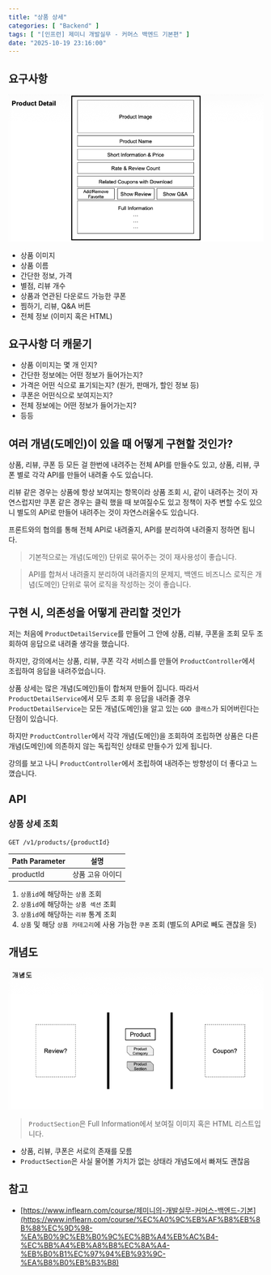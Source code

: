 ```yaml
---
title: "상품 상세"
categories: [ "Backend" ]
tags: [ "[인프런] 제미니 개발실무 - 커머스 백엔드 기본편" ]
date: "2025-10-19 23:16:00"
---
```


## 요구사항

![](/assets/img/_posts/2025/10/2025-10-19-상품-상세/132370744299000.png)

- 상품 이미지
- 상품 이름
- 간단한 정보, 가격
- 별점, 리뷰 개수
- 상품과 연관된 다운로드 가능한 쿠폰
- 찜하기, 리뷰, Q&A 버튼
- 전체 정보 (이미지 혹은 HTML)

## 요구사항 더 캐묻기

- 상품 이미지는 몇 개 인지?
- 간단한 정보에는 어떤 정보가 들어가는지?
- 가격은 어떤 식으로 표기되는지? (원가, 판매가, 할인 정보 등)
- 쿠폰은 어떤식으로 보여지는지?
- 전체 정보에는 어떤 정보가 들어가는지?
- 등등

## 여러 개념(도메인)이 있을 때 어떻게 구현할 것인가?

상품, 리뷰, 쿠폰 등 모든 걸 한번에 내려주는 전체 API를 만들수도 있고,
상품, 리뷰, 쿠폰 별로 각각 API를 만들어 내려줄 수도 있습니다.

리뷰 같은 경우는 상품에 항상 보여지는 항목이라 상품 조회 시, 같이 내려주는 것이 자연스럽지만
쿠폰 같은 경우는 클릭 했을 때 보여질수도 있고 정책이 자주 변할 수도 있으니 별도의 API로 만들어 내려주는 것이 자연스러울수도 있습니다.

프론트와의 협의를 통해 전체 API로 내려줄지, API를 분리하여 내려줄지 정하면 됩니다.

> 기본적으로는 개념(도메인) 단위로 묶어주는 것이 재사용성이 좋습니다.

> API를 합쳐서 내려줄지 분리하여 내려줄지의 문제지, 백엔드 비즈니스 로직은 개념(도메인) 단위로 묶어 로직을 작성하는 것이 좋습니다.

## 구현 시, 의존성을 어떻게 관리할 것인가

저는 처음에 `ProductDetailService`를 만들어 그 안에 상품, 리뷰, 쿠폰을 조회 모두 조회하여 응답으로 내려줄 생각을 했습니다.

하지만, 강의에서는 상품, 리뷰, 쿠폰 각각 서비스를 만들어 `ProductController`에서 조립하여 응답을 내려주었습니다.

상품 상세는 많은 개념(도메인)들이 합쳐져 만들어 집니다. 따라서 `ProductDetailService`에서 모두 조회 후 응답을 내려줄 경우
`ProductDetailService`는 모든 개념(도메인)을 알고 있는 `GOD 클래스`가 되어버린다는 단점이 있습니다.

하지만 `ProductController`에서 각각 개념(도메인)을 조회하여 조립하면 상품은 다른 개념(도메인)에 의존하지 않는 독립적인 상태로 만들수가 있게 됩니다.

강의를 보고 나니 `ProductController`에서 조립하여 내려주는 방향성이 더 좋다고 느꼈습니다.

## API

### 상품 상세 조회

```bash
GET /v1/products/{productId}
```

| Path Parameter | 설명        |
|----------------|-----------|
| productId      | 상품 고유 아이디 |

1. `상품id`에 해당하는 `상품` 조회
2. `상품id`에 해당하는 `상품 섹션` 조회
3. `상품id`에 해당하는 `리뷰` 통계 조회
4. `상품` 및 해당 `상품 카테고리`에 사용 가능한 `쿠폰` 조회 (별도의 API로 빼도 괜찮을 듯)

## 개념도

![](/assets/img/_posts/2025/10/2025-10-19-상품-상세/134142498868791.png)

> `ProductSection`은 Full Information에서 보여질 이미지 혹은 HTML 리스트입니다.

- 상품, 리뷰, 쿠폰은 서로의 존재를 모름
- `ProductSection`은 사실 물어볼 가치가 없는 상태라 개념도에서 빠져도 괜찮음

## 참고

- [https://www.inflearn.com/course/제미니의-개발실무-커머스-백엔드-기본](https://www.inflearn.com/course/%EC%A0%9C%EB%AF%B8%EB%8B%88%EC%9D%98-%EA%B0%9C%EB%B0%9C%EC%8B%A4%EB%AC%B4-%EC%BB%A4%EB%A8%B8%EC%8A%A4-%EB%B0%B1%EC%97%94%EB%93%9C-%EA%B8%B0%EB%B3%B8)
